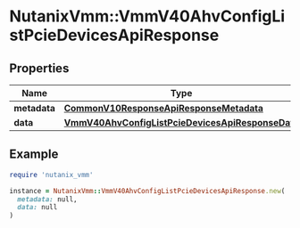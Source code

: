 # NutanixVmm::VmmV40AhvConfigListPcieDevicesApiResponse

## Properties

| Name | Type | Description | Notes |
| ---- | ---- | ----------- | ----- |
| **metadata** | [**CommonV10ResponseApiResponseMetadata**](CommonV10ResponseApiResponseMetadata.md) |  | [optional] |
| **data** | [**VmmV40AhvConfigListPcieDevicesApiResponseData**](VmmV40AhvConfigListPcieDevicesApiResponseData.md) |  | [optional] |

## Example

```ruby
require 'nutanix_vmm'

instance = NutanixVmm::VmmV40AhvConfigListPcieDevicesApiResponse.new(
  metadata: null,
  data: null
)
```

